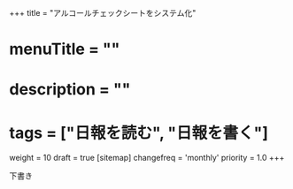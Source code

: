 +++
title = "アルコールチェックシートをシステム化"
# menuTitle = ""
# description = ""
# tags = ["日報を読む", "日報を書く"]
weight = 10
draft = true
[sitemap]
  changefreq = 'monthly'
  priority = 1.0
+++

下書き
